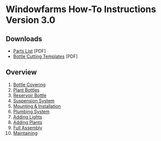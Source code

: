 # Windowfarms How-To Instructions Version 3.0

## Downloads

* [Parts List](pdfs/parts_list.pdf) [PDF]
* [Bottle Cutting Templates](pdfs/bottle_cutting_templates.pdf) [PDF]

## Overview

1. [Bottle Covering](1-bottle-covering.md)
2. [Plant Bottles](2-plant-bottles.md)
3. [Reservoir Bottle](3-reservoir-bottle.md)
4. [Suspension System](4-suspension-system.md)
5. [Mounting & Installation](5-mounting-and-installation.md)
6. [Plumbing System](6-plumbing-system.md)
7. [Adding Lights](7-adding-lights.md)
8. [Adding Plants](8-adding-plants.md)
9. [Full Assembly](9-full-assembly.md)
10. [Maintaining](10-maintaining.md)
